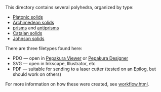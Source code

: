 This directory contains several polyhedra, organized by type:

* [Platonic solids](https://en.wikipedia.org/wiki/Platonic_solid)
* [Archimedean solids](https://en.wikipedia.org/wiki/Archimedean_solid)
* [prisms](https://en.wikipedia.org/wiki/Prism_(geometry)) and [antiprisms](https://en.wikipedia.org/wiki/Antiprism)
* [Catalan solids](https://en.wikipedia.org/wiki/Catalan_solid)
* [Johnson solids](https://en.wikipedia.org/wiki/Johnson_solid)

There are three filetypes found here:

* PDO — open in [Pepakura Viewer](http://www.tamasoft.co.jp/pepakura-en/download/viewer.html) or [Pepakura Designer](http://www.tamasoft.co.jp/pepakura-en/)
* SVG — open in Inkscape, Illustrator, etc
* PDF — suitable for sending to a laser cutter (tested on an Epilog, but should work on others)

For more information on how these were created, see [workflow.html](https://rawgithub.com/DeeNewcum/laser_cutter/master/polyhedra/workflow.html).
